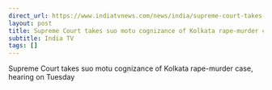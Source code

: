 ```yaml
---
direct_url: https://www.indiatvnews.com/news/india/supreme-court-takes-suo-motu-cognizance-of-kolkata-rape-murder-case-hearing-on-tuesday-rg-kar-hospital-ima-doctors-protest-cbi-probe-latest-updates-2024-08-18-947516
layout: post
title: Supreme Court takes suo motu cognizance of Kolkata rape-murder case, hearing on Tuesday
subtitle: India TV
tags: []
---
```


Supreme Court takes suo motu cognizance of Kolkata rape-murder case, hearing on Tuesday
